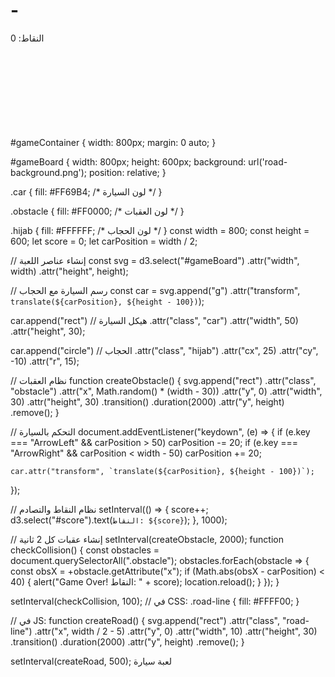 # -<!DOCTYPE html>
<html>
<head>
    <title>هدى على الطريق</title>
    <link rel="stylesheet" href="style.css">
    <script src="https://d3js.org/d3.v7.min.js"></script>
</head>
<body>
    <div id="gameContainer">
        <div id="score">النقاط: 0</div>
        <svg id="gameBoard"></svg>
    </div>
    <script src="game.js"></script>
</body>
</html>
#gameContainer {
    width: 800px;
    margin: 0 auto;
}

#gameBoard {
    width: 800px;
    height: 600px;
    background: url('road-background.png');
    position: relative;
}

.car {
    fill: #FF69B4; /* لون السيارة */
}

.obstacle {
    fill: #FF0000; /* لون العقبات */
}

.hijab {
    fill: #FFFFFF; /* لون الحجاب */
}
const width = 800;
const height = 600;
let score = 0;
let carPosition = width / 2;

// إنشاء عناصر اللعبة
const svg = d3.select("#gameBoard")
    .attr("width", width)
    .attr("height", height);

// رسم السيارة مع الحجاب
const car = svg.append("g")
    .attr("transform", `translate(${carPosition}, ${height - 100})`);

car.append("rect") // هيكل السيارة
    .attr("class", "car")
    .attr("width", 50)
    .attr("height", 30);

car.append("circle") // الحجاب
    .attr("class", "hijab")
    .attr("cx", 25)
    .attr("cy", -10)
    .attr("r", 15);

// نظام العقبات
function createObstacle() {
    svg.append("rect")
        .attr("class", "obstacle")
        .attr("x", Math.random() * (width - 30))
        .attr("y", 0)
        .attr("width", 30)
        .attr("height", 30)
        .transition()
        .duration(2000)
        .attr("y", height)
        .remove();
}

// التحكم بالسيارة
document.addEventListener("keydown", (e) => {
    if (e.key === "ArrowLeft" && carPosition > 50) carPosition -= 20;
    if (e.key === "ArrowRight" && carPosition < width - 50) carPosition += 20;
    
    car.attr("transform", `translate(${carPosition}, ${height - 100})`);
});

// نظام النقاط والتصادم
setInterval(() => {
    score++;
    d3.select("#score").text(`النقاط: ${score}`);
}, 1000);

// إنشاء عقبات كل 2 ثانية
setInterval(createObstacle, 2000);
function checkCollision() {
    const obstacles = document.querySelectorAll(".obstacle");
    obstacles.forEach(obstacle => {
        const obsX = +obstacle.getAttribute("x");
        if (Math.abs(obsX - carPosition) < 40) {
            alert("Game Over! النقاط: " + score);
            location.reload();
        }
    });
}

setInterval(checkCollision, 100);
// في CSS:
.road-line {
    fill: #FFFF00;
}

// في JS:
function createRoad() {
    svg.append("rect")
        .attr("class", "road-line")
        .attr("x", width / 2 - 5)
        .attr("y", 0)
        .attr("width", 10)
        .attr("height", 30)
        .transition()
        .duration(2000)
        .attr("y", height)
        .remove();
}

setInterval(createRoad, 500);
لعبة سيارة 
